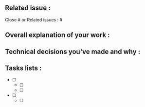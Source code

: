 ## Related issue :
Close #
or
Related issues : #

## Overall explanation of your work :

## Technical decisions you've made and why :

## Tasks lists :

- [ ]
  - [ ]
  - [ ]
- [ ]
  - [ ]


